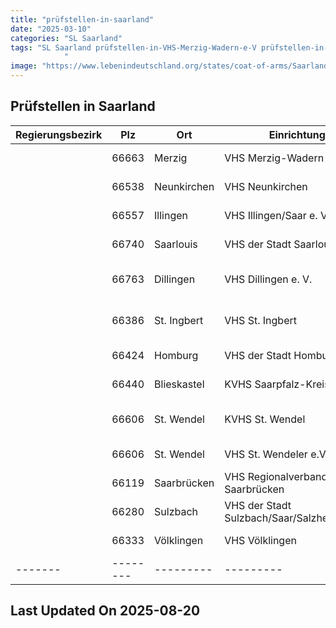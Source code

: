 ```yaml
---
title: "prüfstellen-in-saarland"
date: "2025-03-10"
categories: "SL Saarland"
tags: "SL Saarland prüfstellen-in-VHS-Merzig-Wadern-e-V prüfstellen-in-VHS-Neunkirchen prüfstellen-in-VHS-IllingenSaar-e-V prüfstellen-in-VHS-der-Stadt-Saarlouis prüfstellen-in-VHS-Dillingen-e-V prüfstellen-in-VHS-St-Ingbert prüfstellen-in-VHS-der-Stadt-Homburg-eV prüfstellen-in-KVHS-Saarpfalz-Kreis prüfstellen-in-KVHS-St-Wendel prüfstellen-in-VHS-St-Wendeler-eV prüfstellen-in-VHS-Regionalverband-Saarbrücken prüfstellen-in-VHS-der-Stadt-SulzbachSaarSalzherrenhaus prüfstellen-in-VHS-Völklingen prüfstellen-in-Merzig prüfstellen-in-Neunkirchen prüfstellen-in-Illingen prüfstellen-in-Saarlouis prüfstellen-in-Dillingen prüfstellen-in-St-Ingbert prüfstellen-in-Homburg prüfstellen-in-Blieskastel prüfstellen-in-St-Wendel prüfstellen-in-Saarbrücken prüfstellen-in-Sulzbach prüfstellen-in-Völklingen prüfstellen-in-66663 prüfstellen-in-66538 prüfstellen-in-66557 prüfstellen-in-66740 prüfstellen-in-66763 prüfstellen-in-66386 prüfstellen-in-66424 prüfstellen-in-66440 prüfstellen-in-66606 prüfstellen-in-66119 prüfstellen-in-66280 prüfstellen-in-66333
            "
image: "https://www.lebenindeutschland.org/states/coat-of-arms/Saarland.svg"
---
```


## Prüfstellen in Saarland

| Regierungsbezirk | Plz | Ort | Einrichtung | Straße | Telefon | Email |
|-------|--------|---------|---------|---------|---------|---------|
| |66663|Merzig|VHS Merzig-Wadern e. V.|Gutenbergstr. 14|06861-82910-0|info@vhs-merzig-wadern.de|
| |66538|Neunkirchen|VHS Neunkirchen|Marienstr. 2|06821-2900611|bierbrauer@nk-kultur.de|
| |66557|Illingen|VHS Illingen/Saar e. V.|Kirchenstr. 12|06825-4060290||
| |66740|Saarlouis|VHS der Stadt Saarlouis|Lothringer Str. 13|06831-40220|jakobs@vhs-saarlouis.de|
| |66763|Dillingen|VHS Dillingen e. V.|De-Lenoncourt-Str. 5|06831-7506|info@vhs-dillingen.de|
| |66386|St. Ingbert|VHS St. Ingbert|Kulturhaus, Annastr. 30|06894-38795-12|vhsigb@t-online.de|
| |66424|Homburg|VHS der Stadt Homburg e.V.|Am Forum 5|06841-101106|vhs@homburg.de|
| |66440|Blieskastel|KVHS Saarpfalz-Kreis|Am Schloß 11|06842-924310|kvhs@saarpfalz-kreis.de|
| |66606|St. Wendel|KVHS St. Wendel|Werschweilerstr. 14|06851-801-4010|kvhs@lkwnd.de|
| |66606|St. Wendel|VHS St. Wendeler e.V.|Schloßstr. 7|06851-809132||
| |66119|Saarbrücken|VHS Regionalverband Saarbrücken|Am Schlossplatz  2|0681-5064350|vhs-integration@rvsbr.de|
| |66280|Sulzbach|VHS der Stadt Sulzbach/Saar/Salzherrenhaus|Auf der Schmelz |06897-9248310||
| |66333|Völklingen|VHS Völklingen|Bismarckstr. 1|06898-132590|k.schaeffner@vhs-voelklingen.de|
|-------|--------|---------|---------|---------|---------|---------|


## Last Updated On 2025-08-20